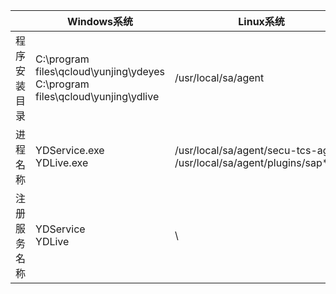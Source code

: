 | | Windows系统  | Linux系统  |
|---------|---------|---------|
| 程序安装目录  | C:\program files\qcloud\yunjing\ydeyes <br>C:\program files\qcloud\yunjing\ydlive  | /usr/local/sa/agent  |
| 进程名称   | YDService.exe <br>YDLive.exe   | /usr/local/sa/agent/secu-tcs-agent <br>/usr/local/sa/agent/plugins/sap****  |
| 注册服务名称   | YDService <br>YDLive   |       \   |